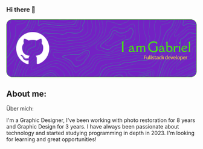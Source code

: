 ### Hi there 👋
![Header](./github-header-gabriel.png)

## About me:  
Über mich:

I'm a Graphic Designer, I've been working with photo restoration for 8 years and Graphic Design for 3 years.
I have always been passionate about technology and started studying programming in depth in 2023.
I'm looking for learning and great opportunities!

<!--
**gxbxD/gxbxD** is a ✨ _special_ ✨ repository because its `README.md` (this file) appears on your GitHub profile.

Here are some ideas to get you started:

- 🔭 I’m currently working on ...
- 🌱 I’m currently learning ...
- 👯 I’m looking to collaborate on ...
- 🤔 I’m looking for help with ...
- 💬 Ask me about ...
- 📫 How to reach me: ...
- 😄 Pronouns: ...
- ⚡ Fun fact: ...
-->
